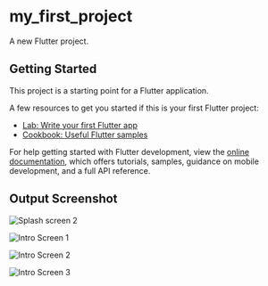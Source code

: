 # my_first_project

A new Flutter project.

## Getting Started

This project is a starting point for a Flutter application.

A few resources to get you started if this is your first Flutter project:

- [Lab: Write your first Flutter app](https://docs.flutter.dev/get-started/codelab)
- [Cookbook: Useful Flutter samples](https://docs.flutter.dev/cookbook)

For help getting started with Flutter development, view the
[online documentation](https://docs.flutter.dev/), which offers tutorials,
samples, guidance on mobile development, and a full API reference.

## Output Screenshot

![Splash screen 2](https://github.com/user-attachments/assets/a6e69301-2b28-41b6-b853-d867028dfa99)

![Intro Screen 1](https://github.com/user-attachments/assets/2c3d11bc-9967-4c3e-bc92-178457507769)

![Intro Screen 2](https://github.com/user-attachments/assets/f2b4dd40-b70b-4304-a32b-afdaa446722d)

![Intro Screen 3](https://github.com/user-attachments/assets/c07d1c07-a4e8-4ea5-8954-04f0044fb379)



